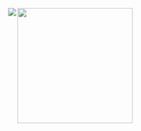 <div><img  align="left" src="https://github-readme-stats.vercel.app/api?username=numb74&locale=en&line_height=33&show_icons=true&hide=&theme=&rank_icon=default"/>

<img height="235px" align="left" src="https://github-readme-stats.vercel.app/api/top-langs/?username=numb74&locale=en&line_height=33&theme=&langs_count=5"/>

</div>
